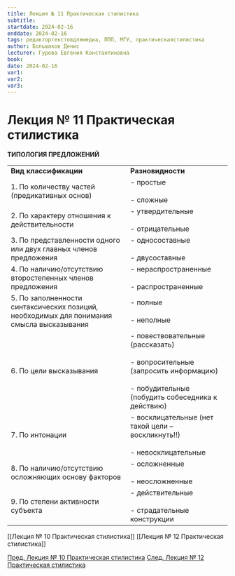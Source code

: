 ```yaml
---
title: Лекция № 11 Практическая стилистика
subtitle:
startdate: 2024-02-16
enddate: 2024-02-16
tags: редактортекстовдлямедиа, ППП, МГУ, практическаястилистика
author: Большаков Денис
lecturer: Гурова Евгения Константиновна
book:
date: 2024-02-16
var1:
var2:
var3:
---
```

# Лекция № 11 Практическая стилистика

**ТИПОЛОГИЯ ПРЕДЛОЖЕНИЙ**

|   |   |
|---|---|
|**Вид классификации**|**Разновидности**|
|1. По количеству частей (предикативных основ)|- простые<br><br>- сложные|
|2. По характеру отношения к действительности|- утвердительные<br><br>- отрицательные|
|3. По представленности одного или двух главных членов предложения|- односоставные<br><br>- двусоставные|
|4. По наличию/отсутствию второстепенных членов предложения|- нераспространенные<br><br>- распространенные|
|5. По заполненности синтаксических позиций, необходимых для понимания смысла высказывания|- полные<br><br>- неполные|
|6. По цели высказывания|- повествовательные (рассказать)<br><br>- вопросительные (запросить информацию)<br><br>- побудительные (побудить собеседника к действию)|
|7. По интонации|- восклицательные (нет такой цели – воскликнуть!!)<br><br>- невосклицательные|
|8. По наличию/отсутствию осложняющих основу факторов|- осложненные<br><br>- неосложненные|
|9. По степени активности субъекта|- действительные<br><br>- страдательные конструкции|


[[Лекция № 10 Практическая стилистика]] [[Лекция № 12 Практическая стилистика]]

[Пред. Лекция № 10 Практическая стилистика](https://github.com/denisbolshakoff/MSU/blob/main/Практическая%20стилистика/Лекция%20№%2010%20Практическая%20стилистика.md)     [След. Лекция № 12 Практическая стилистика](https://github.com/denisbolshakoff/MSU/blob/main/Практическая%20стилистика/Лекция%20№%2012%20Практическая%20стилистика.md)